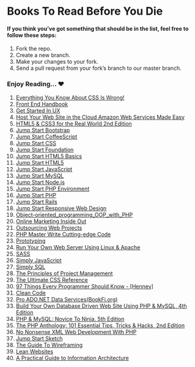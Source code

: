 # Books To Read Before You Die

#### If you think you’ve got something that should be in the list, feel free to follow these steps:

1. Fork the repo.
2. Create a new branch.
3. Make your changes to your fork.
4. Send a pull request from your fork’s branch to our master branch.


### Enjoy Reading... ♥


 1. [Everything You Know About CSS Is Wrong!](/Ebooks/Everything%20You%20Know%20About%20CSS%20Is%20Wrong!.pdf)
 2. [Front End Handbook](/Ebooks/Front-End-Handbook.pdf)
 3. [Get Started In UX](/Ebooks/Get%20Started%20In%20UX.pdf)
 4. [Host Your Web Site in the Cloud Amazon Web Services Made Easy](/Ebooks/Host%20Your%20Web%20Site%20in%20the%20Cloud%20Amazon%20Web%20Services%20Made%20Easy.pdf)
 5. [HTML5 & CSS3 for the Real World 2nd Edition](/Ebooks/HTML5%20%26%20CSS3%20for%20the%20Real%20World%202nd%20Edition.pdf)
 6. [Jump Start Bootstrap](/Ebooks/Jump%20Start%20Bootstrap.pdf)
 7. [Jump Start CoffeeScript](/Ebooks/Jump%20Start%20CoffeeScript.pdf)
 8. [Jump Start CSS](/Ebooks/Jump%20Start%20CSS.pdf)
 9. [Jump Start Foundation](/Ebooks/Jump%20Start%20Foundation.pdf)
 110. [Jump Start HTML5 Basics](/Ebooks/Jump%20Start%20HTML5%20Basics.pdf)
 11. [Jump Start HTML5](/Ebooks/Jump%20Start%20HTML5.pdf)
 12. [Jump Start JavaScript](/Ebooks/Jump%20Start%20JavaScript.pdf)
 13. [Jump Start MySQL](/Ebooks/Jump%20Start%20MySQL.pdf)
 14. [Jump Start Node.js](/Ebooks/Jump%20Start%20Node.js.pdf)
 15. [Jump Start PHP Environment](/Ebooks/Jump%20Start%20PHP%20Environment.pdf)
 16. [Jump Start PHP](/Ebooks/Jump%20Start%20PHP.pdf)
 17. [Jump Start Rails](/Ebooks/Jump%20Start%20Rails.pdf)
 18. [Jump Start Responsive Web Design](/Ebooks/Jump%20Start%20Responsive%20Web%20Design.pdf)
 19. [Object-oriented_programming_OOP_with_PHP](/Ebooks/Object-oriented_programming_OOP_with_PHP.pdf)
 20. [Online Marketing Inside Out](/Ebooks/Online%20Marketing%20Inside%20Out.pdf)
 21. [Outsourcing Web Projects](/Ebooks/Outsourcing%20Web%20Projects.pdf)
 22. [PHP Master Write Cutting-edge Code](/Ebooks/PHP%20Master%20Write%20Cutting-edge%20Code.pdf)
 23. [Prototyping](/Ebooks/Prototyping.pdf)
 24. [Run Your Own Web Server Using Linux & Apache](/Ebooks/Run%20Your%20Own%20Web%20Server%20Using%20Linux%20%26%20Apache.pdf)
 25. [SASS](/Ebooks/SASS.pdf)
 26. [Simply JavaScript](/Ebooks/Simply%20JavaScript.pdf)
 27. [Simply SQL](/Ebooks/Simply%20SQL.pdf)
 28. [The Principles of Project Management](/Ebooks/The%20Principles%20of%20Project%20Management.pdf)
 29. [The Ultimate CSS Reference](/Ebooks/The%20Ultimate%20CSS%20Reference.pdf)
 30. [97 Things Every Programmer Should Know - [Henney]](/Ebooks/97%20Things%20Every%20Programmer%20Should%20Know%20-%20%5BHenney%5D.pdf)
 31. [Clean Code](/Ebooks/Clean%20Code.pdf)
 32. [Pro ADO.NET Data Services(BookFi.org)](/Ebooks/%5BJohn_Shaw%2C_Simon_Evans%5D_Pro_ADO.NET_Data_Services(BookFi.org).pdf)
 33. [Build Your Own Database Driven Web Site Using PHP & MySQL, 4th Edition](/Ebooks/phpmysql4pdf.pdf)
 34. [PHP & MySQL: Novice To Ninja, 5th Edition](/Ebooks/phpmysql5.pdf)
 35. [The PHP Anthology: 101 Essential Tips, Tricks & Hacks, 2nd Edition](/Ebooks/phpant4pdf.pdf)
 36. [No Nonsense XML Web Development With PHP](/Ebooks/xml.pdf)
 37. [Jump Start Sketch](/Ebooks/jssketch1.pdf)
 38. [The Guide To Wireframing](/Ebooks/guidetowireframing1.pdf)
 39. [Lean Websites](/Ebooks/webperf1.pdf)
 40. [A Practical Guide to Information Architecture](/Ebooks/ia2.pdf)
 

